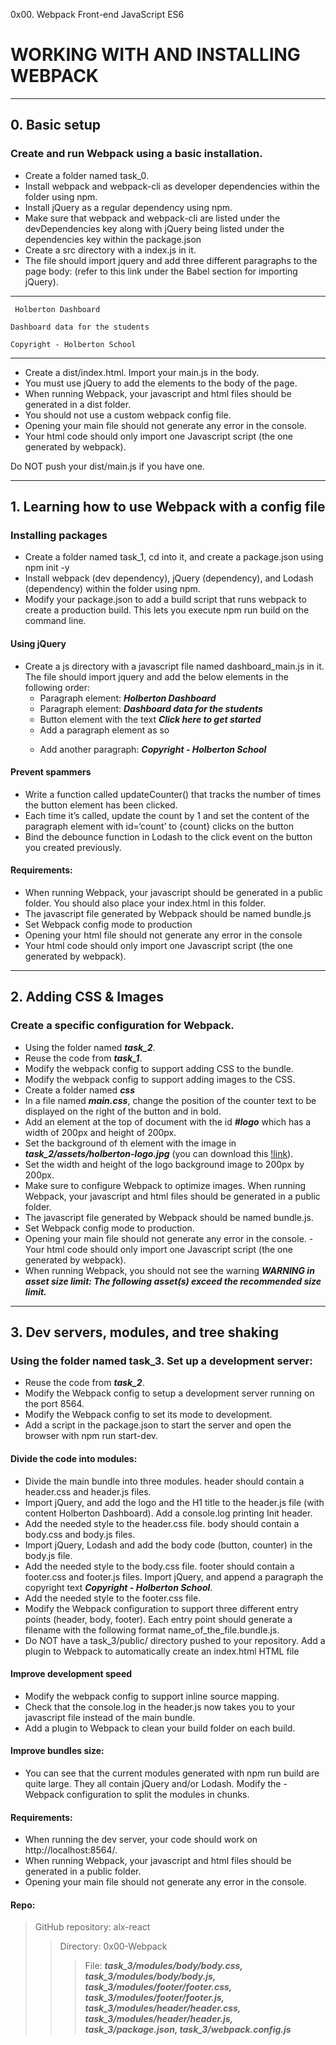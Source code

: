 0x00. Webpack
Front-end
JavaScript
ES6

# WORKING WITH AND INSTALLING WEBPACK
***
## 0. Basic setup

### Create and run Webpack using a basic installation.

- Create a folder named task_0.
- Install webpack and webpack-cli as developer dependencies within the folder using npm.
- Install jQuery as a regular dependency using npm.
- Make sure that webpack and webpack-cli are listed under the devDependencies key along with jQuery being listed under the dependencies key within the package.json
- Create a src directory with a index.js in it.
- The file should import jquery and add three different paragraphs to the page body: (refer to this link under the Babel section for importing jQuery).
***
```
 Holberton Dashboard

Dashboard data for the students

Copyright - Holberton School
```
 
***

- Create a dist/index.html. Import your main.js in the body.
- You must use jQuery to add the elements to the body of the page.
- When running Webpack, your javascript and html files should be generated in a dist folder.
- You should not use a custom webpack config file.
- Opening your main file should not generate any error in the console.
- Your html code should only import one Javascript script (the one generated by webpack).

Do NOT push your dist/main.js if you have one.
***

## 1. Learning how to use Webpack with a config file
### Installing packages

- Create a folder named task_1, cd into it, and create a package.json using npm init -y
- Install webpack (dev dependency), jQuery (dependency), and Lodash (dependency) within the folder using npm.
- Modify your package.json to add a build script that runs webpack to create a production build. This lets you execute npm run build on the command line.
#### Using jQuery

-  Create a js directory with a javascript file named dashboard_main.js in it. The file should import jquery and add the below elements in the following order:
    - Paragraph element: ***Holberton Dashboard***
    - Paragraph element: ***Dashboard data for the students***
    - Button element with the text ***Click here to get started***
    - Add a paragraph element as so ***<p id='count'></p>***
    - Add another paragraph: ***Copyright - Holberton School***

#### Prevent spammers

- Write a function called updateCounter() that tracks the number of times the button element has been clicked.
- Each time it’s called, update the count by 1 and set the content of the paragraph element with id=‘count’ to {count} clicks on the button
- Bind the debounce function in Lodash to the click event on the button you created previously.
 
 #### Requirements:

- When running Webpack, your javascript should be generated in a public folder. You should also place your index.html in this folder.
- The javascript file generated by Webpack should be named bundle.js
- Set Webpack config mode to production
- Opening your html file should not generate any error in the console
- Your html code should only import one Javascript script (the one generated by webpack).
***
## 2. Adding CSS & Images
### Create a specific configuration for Webpack.

- Using the folder named ***task_2***.
- Reuse the code from ***task_1***.
- Modify the webpack config to support adding CSS to the bundle.
- Modify the webpack config to support adding images to the CSS.
- Create a folder named ***css***
- In a file named ***main.css***, change the position of the counter text to be displayed on the right of the button and in bold.
- Add an element at the top of document with the id ***#logo*** which has a width of 200px and height of 200px.
- Set the background of th element with the image in ***task_2/assets/holberton-logo.jpg*** (you can download this [!link](https://intranet-projects-files.s3.amazonaws.com/holbertonschool-webstack/581/holberton-logo.jpg)).
- Set the width and height of the logo background image to 200px by 200px.
- Make sure to configure Webpack to optimize images.
When running Webpack, your javascript and html files should be generated in a public folder.
- The javascript file generated by Webpack should be named bundle.js.
- Set Webpack config mode to production.
- Opening your main file should not generate any error in the console.
-Your html code should only import one Javascript script (the one generated by webpack).
- When running Webpack, you should not see the warning ***WARNING in asset size limit: The following asset(s) exceed the recommended size limit.***

***

## 3. Dev servers, modules, and tree shaking
### Using the folder named task_3. Set up a development server:

- Reuse the code from ***task_2***.
- Modify the Webpack config to setup a development server running on the port 8564.
- Modify the Webpack config to set its mode to development.
- Add a script in the package.json to start the server and open the browser with npm run start-dev.
#### Divide the code into modules:

- Divide the main bundle into three modules.
header should contain a header.css and header.js files.
- Import jQuery, and add the logo and the H1 title to the header.js file (with content Holberton Dashboard). Add a console.log printing Init header.
- Add the needed style to the header.css file.
body should contain a body.css and body.js files.
- Import jQuery, Lodash and add the body code (button, counter) in the body.js file.
- Add the needed style to the body.css file.
footer should contain a footer.css and footer.js files.
Import jQuery, and append a paragraph the copyright text ***Copyright - Holberton School***.
- Add the needed style to the footer.css file.
- Modify the Webpack configuration to support three different entry points (header, body, footer). Each entry point should generate a filename with the following format name_of_the_file.bundle.js.
- Do NOT have a task_3/public/ directory pushed to your repository.
Add a plugin to Webpack to automatically create an index.html HTML file
#### Improve development speed

- Modify the webpack config to support inline source mapping.
- Check that the console.log in the header.js now takes you to your javascript file instead of the main bundle.
- Add a plugin to Webpack to clean your build folder on each build.

#### Improve bundles size:

- You can see that the current modules generated with npm run build are quite large. They all contain jQuery and/or Lodash. Modify the - Webpack configuration to split the modules in chunks.
#### Requirements:

- When running the dev server, your code should work on http://localhost:8564/.
- When running Webpack, your javascript and html files should be generated in a public folder.
- Opening your main file should not generate any error in the console.

#### Repo:

> GitHub repository: alx-react
>> Directory: 0x00-Webpack
>>> File: ***task_3/modules/body/body.css, task_3/modules/body/body.js, task_3/modules/footer/footer.css, task_3/modules/footer/footer.js, task_3/modules/header/header.css, task_3/modules/header/header.js, task_3/package.json, task_3/webpack.config.js***

